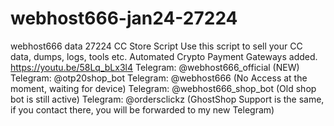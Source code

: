 # webhost666-jan24-27224
webhost666 data 27224
CC Store Script Use this script to sell your CC data, dumps, logs, tools etc. Automated Crypto Payment Gateways added. https://youtu.be/58Lq_bLx3l4 Telegram: @webhost666_official (NEW) Telegram: @otp20shop_bot Telegram: @webhost666 (No Access at the moment, waiting for device) Telegram: @webhost666_shop_bot (Old shop bot is still active) Telegram: @ordersclickz (GhostShop Support is the same, if you contact there, you will be forwarded to my new Telegram)
